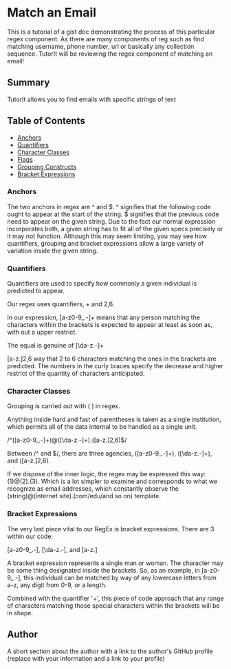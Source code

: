 # Match an Email

This is a tutorial of a gist doc demonstrating the process of this particular regex component. As there are many components of reg such as find matching username, phone number, url or basically any collection sequence. TutorIt will be reviewing the regex component of matching an email!

## Summary

TutorIt allows you to find emails with specific strings of text

## Table of Contents

- [Anchors](#anchors)
- [Quantifiers](#quantifiers)
- [Character Classes](#character-classes)
- [Flags](#flags)
- [Grouping Constructs](#grouping-constructs)
- [Bracket Expressions](#bracket-expressions)

### Anchors

The two anchors in regex are ^ and $. ^ signifies that the following code ought to appear at the start of the string. $ signifies that the previous code need to appear on the given string. Due to the fact our normal expression incorporates both, a given string has to fit all of the given specs precisely or it may not function. Although this may seem limiting, you may see how quantifiers, grouping and bracket expressions allow a large variety of variation inside the given string.

### Quantifiers

Quantifiers are used to specify how commonly a given individual is predicted to appear.

Our regex uses quantifiers, + and 2,6.

In our expression, [a-z0-9_.-]+ means that any person matching the characters within the brackets is expected to appear at least as soon as, with out a upper restrict.

The equal is genuine of [\da-z.-]+

[a-z.]2,6 way that 2 to 6 characters matching the ones in the brackets are predicted. The numbers in the curly braces specify the decrease and higher restrict of the quantity of characters anticipated.

### Character Classes

Grouping is carried out with ( ) in regex.

Anything inside hard and fast of parentheses is taken as a single institution, which permits all of the data internal to be handled as a single unit.

/^([a-z0-9_.-]+)@([\da-z.-]+).([a-z.]2,6)$/

Between /^ and $/, there are three agencies, ([a-z0-9_.-]+), ([\da-z.-]+), and ([a-z.]2,6).

If we dispose of the inner logic, the regex may be expressed this way: (1)@(2).(3). Which is a lot simpler to examine and corresponds to what we recognize as email addresses, which constantly observe the (string)@(internet site).(com/edu/and so on) template.

### Bracket Expressions

The very last piece vital to our RegEx is bracket expressions. There are 3 within our code:

[a-z0-9_.-], [\da-z.-], and [a-z.]

A bracket expression represents a single man or woman. The character may be some thing designated inside the brackets. So, as an example, in [a-z0-9_.-], this individual can be matched by way of any lowercase letters from a-z, any digit from 0-9, or a length.

Combined with the quantifier '+', this piece of code approach that any range of characters matching those special characters within the brackets will be in shape.

## Author

A short section about the author with a link to the author's GitHub profile (replace with your information and a link to your profile)
